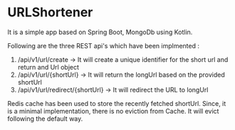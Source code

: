 # URLShortener
It is a simple app based on Spring Boot, MongoDb using Kotlin.

Following are the three REST api's which have been implmented :

1) /api/v1/url/create -> It will create a unique identifier for the short url and return and Url object
2) /api/v1/url/{shortUrl} -> It will return the longUrl based on the provided shortUrl
3) /api/v1/url/redirect/{shortUrl} -> It will redirect the URL to longUrl

Redis cache has been used to store the recently fetched shortUrl.
Since, it is a minimal implementation, there is no eviction from Cache. It will evict following the default way.


